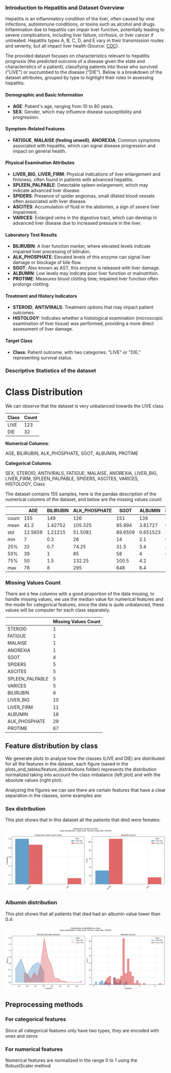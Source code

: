 ### Introduction to Hepatitis and Dataset Overview

Hepatitis is an inflammatory condition of the liver, often caused by viral infections, autoimmune conditions, or toxins such as alcohol and drugs. Inflammation due to hepatitis can impair liver function, potentially leading to severe complications, including liver failure, cirrhosis, or liver cancer if untreated. Hepatitis types A, B, C, D, and E vary in their transmission routes and severity, but all impact liver health (Source: [CDC](https://www.cdc.gov/hepatitis/index.htm)).

The provided dataset focuses on characteristics relevant to hepatitis prognosis (the predicted outcome of a disease given the state and characteristics of a patient), classifying patients into those who survived ("LIVE") or succumbed to the disease ("DIE"). Below is a breakdown of the dataset attributes, grouped by type to highlight their roles in assessing hepatitis:

#### Demographic and Basic Information
- **AGE**: Patient's age, ranging from 10 to 80 years.
- **SEX**: Gender, which may influence disease susceptibility and progression.

#### Symptom-Related Features
- **FATIGUE**, **MALAISE (feeling unwell)**, **ANOREXIA**: Common symptoms associated with hepatitis, which can signal disease progression and impact on general health.

#### Physical Examination Attributes
- **LIVER_BIG**, **LIVER_FIRM**: Physical indications of liver enlargement and firmness, often found in patients with advanced hepatitis.
- **SPLEEN_PALPABLE**: Detectable spleen enlargement, which may indicate advanced liver disease.
- **SPIDERS**: Presence of spider angiomas, small dilated blood vessels often associated with liver disease.
- **ASCITES**: Accumulation of fluid in the abdomen, a sign of severe liver impairment.
- **VARICES**: Enlarged veins in the digestive tract, which can develop in advanced liver disease due to increased pressure in the liver.

#### Laboratory Test Results
- **BILIRUBIN**: A liver function marker, where elevated levels indicate impaired liver processing of bilirubin.
- **ALK_PHOSPHATE**: Elevated levels of this enzyme can signal liver damage or blockage of bile flow.
- **SGOT**: Also known as AST, this enzyme is released with liver damage.
- **ALBUMIN**: Low levels may indicate poor liver function or malnutrition.
- **PROTIME**: Measures blood clotting time; impaired liver function often prolongs clotting.

#### Treatment and History Indicators
- **STEROID**, **ANTIVIRALS**: Treatment options that may impact patient outcomes.
- **HISTOLOGY**: Indicates whether a histological examination (microscopic examination of liver tissue) was performed, providing a more direct assessment of liver damage.

#### Target Class
- **Class**: Patient outcome, with two categories: "LIVE" or "DIE," representing survival status.

### Descriptive Statistics of the dataset

# Class Distribution

We can observe that the dataset is very unbalanced towards the LIVE class

| Class   |   Count |
|---------|---------|
| LIVE    |     123 |
| DIE     |      32 |

**Numerical Columns**:

AGE, BILIRUBIN, ALK_PHOSPHATE, SGOT, ALBUMIN, PROTIME

**Categorical Columns**:

SEX, STEROID, ANTIVIRALS, FATIGUE, MALAISE, ANOREXIA, LIVER_BIG, LIVER_FIRM, SPLEEN_PALPABLE, SPIDERS, ASCITES, VARICES, HISTOLOGY, Class

The dataset contains 155 samples, here is the pandas description of the numerical columns of the dataset, and below are the missing values count:

|       |      AGE |   BILIRUBIN |   ALK_PHOSPHATE |     SGOT |    ALBUMIN |   PROTIME |
|-------|----------|-------------|-----------------|----------|------------|-----------|
| count | 155      |   149       |        126      | 151      | 139        |   88      |
| mean  |  41.2    |     1.42752 |        105.325  |  85.894  |   3.81727  |   61.8523 |
| std   |  12.5659 |     1.21215 |         51.5081 |  89.6509 |   0.651523 |   22.8752 |
| min   |   7      |     0.3     |         26      |  14      |   2.1      |    0      |
| 25%   |  32      |     0.7     |         74.25   |  31.5    |   3.4      |   46      |
| 50%   |  39      |     1       |         85      |  58      |   4        |   61      |
| 75%   |  50      |     1.5     |        132.25   | 100.5    |   4.2      |   76.25   |
| max   |  78      |     8       |        295      | 648      |   6.4      |  100      |

### Missing Values Count

There are a few columns with a good proportion of the data missing, to handle missing values, we 
use the median value for numerical features and the mode for categorical features, since the data 
is quite unbalanced, these values will be computer for each class separately.

|                 |   Missing Values Count |
|-----------------|------------------------|
| STEROID         |                      1 |
| FATIGUE         |                      1 |
| MALAISE         |                      1 |
| ANOREXIA        |                      1 |
| SGOT            |                      4 |
| SPIDERS         |                      5 |
| ASCITES         |                      5 |
| SPLEEN_PALPABLE |                      5 |
| VARICES         |                      5 |
| BILIRUBIN       |                      6 |
| LIVER_BIG       |                     10 |
| LIVER_FIRM      |                     11 |
| ALBUMIN         |                     16 |
| ALK_PHOSPHATE   |                     29 |
| PROTIME         |                     67 |



## Feature distribution by class

We generate plots to analyse how the classes (LIVE and DIE) are distributed for all the features 
in the dataset, each figure (saved in the plots_and_tables/feature_distributions folder) represents 
the distribution normalized taking into account the class imbalance (left plot) and with the absolute
values (right plot).

Analyzing the figures we can see there are certain features that have a clear separation in the 
classes, some examples are:

### Sex distribution

This plot shows that in this dataset all the patients that died were females:

![SEX_distribution.png](plots_and_tables/feature_distributions/SEX_distribution.png)


### Albumin distribution

This plot shows that all patients that died had an albumin value lower than 0.4:

![ALBUMIN_distribution.png](plots_and_tables/feature_distributions/ALBUMIN_distribution.png)


## Preprocessing methods

### For categorical features

Since all categorical features only have two types, they are encoded with ones and zeros

### For numerical features

Numerical features are normalized in the range 0 to 1 using the RobustScaler method